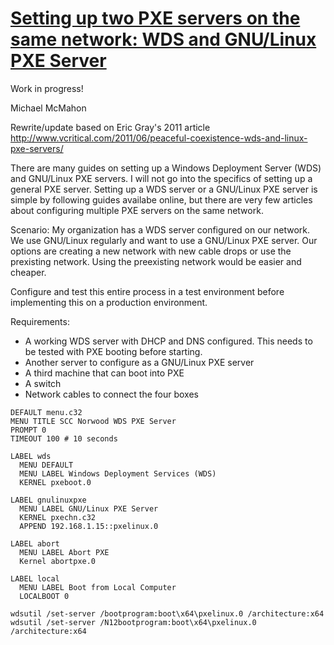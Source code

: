 # [Setting up two PXE servers on the same network: WDS and GNU/Linux PXE Server](#twopxeservers)

Work in progress!

Michael McMahon

Rewrite/update based on Eric Gray's 2011 article http://www.vcritical.com/2011/06/peaceful-coexistence-wds-and-linux-pxe-servers/

There are many guides on setting up a Windows Deployment Server (WDS) and GNU/Linux PXE servers.  I will not go into the specifics of setting up a general PXE server.  Setting up a WDS server or a GNU/Linux PXE server is simple by following guides availabe online, but there are very few articles about configuring multiple PXE servers on the same network.

Scenario: My organization has a WDS server configured on our network.  We use GNU/Linux regularly and want to use a GNU/Linux PXE server.  Our options are creating a new network with new cable drops or use the prexisting network.  Using the preexisting network would be easier and cheaper.

Configure and test this entire process in a test environment before implementing this on a production environment.

Requirements:

* A working WDS server with DHCP and DNS configured.  This needs to be tested with PXE booting before starting.
* Another server to configure as a GNU/Linux PXE server
* A third machine that can boot into PXE
* A switch
* Network cables to connect the four boxes

```
DEFAULT menu.c32
MENU TITLE SCC Norwood WDS PXE Server
PROMPT 0
TIMEOUT 100 # 10 seconds
 
LABEL wds
  MENU DEFAULT
  MENU LABEL Windows Deployment Services (WDS)
  KERNEL pxeboot.0
 
LABEL gnulinuxpxe
  MENU LABEL GNU/Linux PXE Server
  KERNEL pxechn.c32
  APPEND 192.168.1.15::pxelinux.0

LABEL abort
  MENU LABEL Abort PXE
  Kernel abortpxe.0

LABEL local
  MENU LABEL Boot from Local Computer
  LOCALBOOT 0
```

```
wdsutil /set-server /bootprogram:boot\x64\pxelinux.0 /architecture:x64
wdsutil /set-server /N12bootprogram:boot\x64\pxelinux.0 /architecture:x64
```
